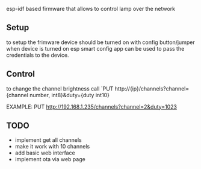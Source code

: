 

esp-idf based firmware that allows to control lamp over the network

## Setup
to setup the frimware device should be turned on with config button/jumper
when device is turned on esp smart config app can be used to pass the credentials to the device.

## Control
to change the channel brightness call `PUT http://{ip}/channels?channel={channel number, int8}&duty={duty int10}

EXAMPLE: PUT http://192.168.1.235/channels?channel=2&duty=1023


## TODO 

- implement get all channels
- make it work with 10 channels 
- add basic web interface
- implement ota via web page
